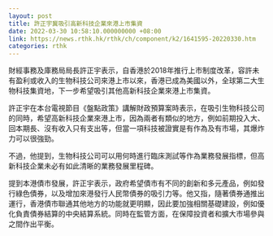 ```yaml
---
layout: post
title: 許正宇冀吸引高新科技企業來港上市集資
date: 2022-03-30 10:58:10.000000000 +08:00
link: https://news.rthk.hk/rthk/ch/component/k2/1641595-20220330.htm
categories: rthk
---
```


財經事務及庫務局局長許正宇表示，自香港於2018年推行上市制度改革，容許未有盈利或收入的生物科技公司來港上市以來，香港已成為美國以外，全球第二大生物科技集資地，下一步希望吸引其他高新科技企業來港上市集資。

許正宇在本台電視節目《盤點政策》講解財政預算案時表示，在吸引生物科技公司的同時，希望高新科技企業來港上市，因為兩者有類似的地方，例如前期投入大、回本期長、沒有收入只有支出等，但當一項科技被證實是有作為及有市場，其爆炸力可以很強勁。

不過，他提到，生物科技公司可以用何時進行臨床測試等作為業務發展指標，但高新科技企業未必有如此清晰的業務發展里程碑。

提到本港債市發展，許正宇表示，政府希望債市有不同的創新和多元產品，例如發行綠色債券，以及增加來港發行人民幣債券的吸引力等。他又指，隨著債券通推出運行，香港債市聯通其他地方的功能就更明顯，因此要加強相關基礎建設，例如優化負責債券結算的中央結算系統。同時在監管方面，在保障投資者和擴大市場參與之間作出平衡。

